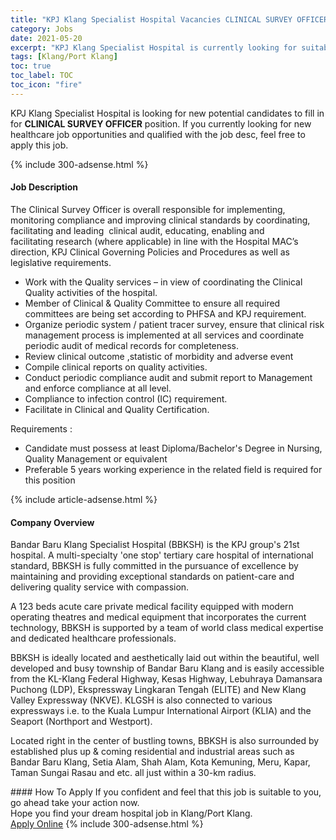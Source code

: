 ```yaml
---
title: "KPJ Klang Specialist Hospital Vacancies CLINICAL SURVEY OFFICER" 
category: Jobs 
date: 2021-05-20 
excerpt: "KPJ Klang Specialist Hospital is currently looking for suitable person to fill in the CLINICAL SURVEY OFFICER which positioned at Klang/Port Klang" 
tags: [Klang/Port Klang] 
toc: true 
toc_label: TOC 
toc_icon: "fire" 
--- 
```


<p>KPJ Klang Specialist Hospital is looking for new potential candidates to fill in for <b>CLINICAL SURVEY OFFICER</b> position. If you currently looking for new healthcare job opportunities and qualified with the job desc, feel free to apply this job.
</p>{% include 300-adsense.html %} 
<div><div><h4>Job Description</h4></div><div><div><span><div><p>The Clinical Survey Officer is overall responsible for implementing, monitoring compliance and improving clinical standards by coordinating, facilitating and leading&#160;&#160;clinical audit, educating, enabling&#160;and facilitating&#160;research (where applicable) in line with the Hospital MAC&#8217;s direction,&#160;KPJ Clinical Governing Policies and Procedures as well as legislative requirements.</p><ul><li><span>Work with the Quality services &#8211; in view of coordinating the Clinical Quality activities of the hospital.</span></li><li><span>Member of Clinical &amp; Quality Committee to&#160;ensure all required committees are being set according to PHFSA and KPJ requirement.</span></li><li><span>Organize periodic system / patient tracer survey, </span><span>ensure that clinical risk management process is implemented at all services </span>and coordinate periodic audit of medical records for completeness.</li><li><span>Review clinical outcome&#160;,statistic of morbidity and adverse event</span></li><li>Compile clinical reports on quality activities.</li><li>Conduct periodic compliance audit and submit report to Management and enforce compliance at all level.</li><li><span>Compliance to infection control (IC) requirement.</span></li><li>Facilitate in Clinical and Quality Certification.</li></ul><p>Requirements :</p><ul><li>Candidate must possess at least Diploma/Bachelor's Degree in Nursing, Quality Management or equivalent</li><li>Preferable 5 years working experience in the related field is required for this position</li></ul></div></span></div></div></div> 
{% include article-adsense.html %} 
<div><div><h4>Company Overview</h4></div><div><div><span><div><p>Bandar Baru Klang Specialist Hospital (BBKSH) is the KPJ group's 21st hospital. A multi-specialty 'one stop' tertiary care hospital of international standard, BBKSH is fully committed in the pursuance of excellence by maintaining and providing exceptional standards on patient-care and delivering quality service with compassion.</p><p>A 123 beds acute care private medical facility equipped with modern operating theatres and medical equipment that incorporates the current technology, BBKSH is supported by a team of world class medical expertise and dedicated healthcare professionals.</p><p>BBKSH is ideally located and aesthetically laid out within the beautiful, well developed and busy township of Bandar Baru Klang and is easily accessible from the KL-Klang Federal Highway, Kesas Highway, Lebuhraya Damansara Puchong (LDP), Ekspressway Lingkaran Tengah (ELITE) and New Klang Valley Expressway (NKVE). KLGSH is also connected to various expressways i.e. to the Kuala Lumpur International Airport (KLIA) and the Seaport (Northport and Westport).</p><p>Located right in the center of bustling towns, BBKSH is also surrounded by established plus up &amp; coming residential and industrial areas such as Bandar Baru Klang, Setia Alam, Shah Alam, Kota Kemuning, Meru, Kapar, Taman Sungai Rasau and etc. all just within a 30-km radius.</p></div></span></div></div></div> 
#### How To Apply 
If you confident and feel that this job is suitable to you, go ahead take your action now. <br/> 
Hope you find your dream hospital job in Klang/Port Klang. <br/> 
<a href="https://www.jobstreet.com.my/en/job/clinical-survey-officer-4571948?jobId=jobstreet-my-job-4571948" class="btn btn--warning" target="_blank" rel="nofollow noopenner">Apply Online</a> 
{% include 300-adsense.html %} 